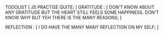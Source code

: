 TODOLIST [
    JS PRACTISE QUITE; 
]
GRATITUDE : [
    DON'T KNOW ABOUT ANY GRATITUDE BUT THE HEART STILL FEELS SOME HAPPINESS. DON'T KNOW WHY BUT YEH THERE IS THE MANY REASONS; 
]

REFLECTION : [
    I DO HAVE THE MANY MANY REFLECTION ON MY SELF; 
]